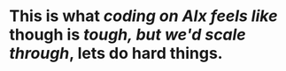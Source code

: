 # This is what *coding on Alx feels like* though is _tough, but we'd scale through_, lets do hard things.
